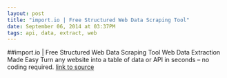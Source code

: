 ```yaml
---
layout: post
title: "import.io | Free Structured Web Data Scraping Tool"
date: September 06, 2014 at 03:37PM
tags: api, data, extract, web
---
```

##import.io | Free Structured Web Data Scraping Tool
Web Data Extraction Made Easy
Turn any website into a table of data or API in seconds – no coding required.
[link to source](https://import.io/) 

